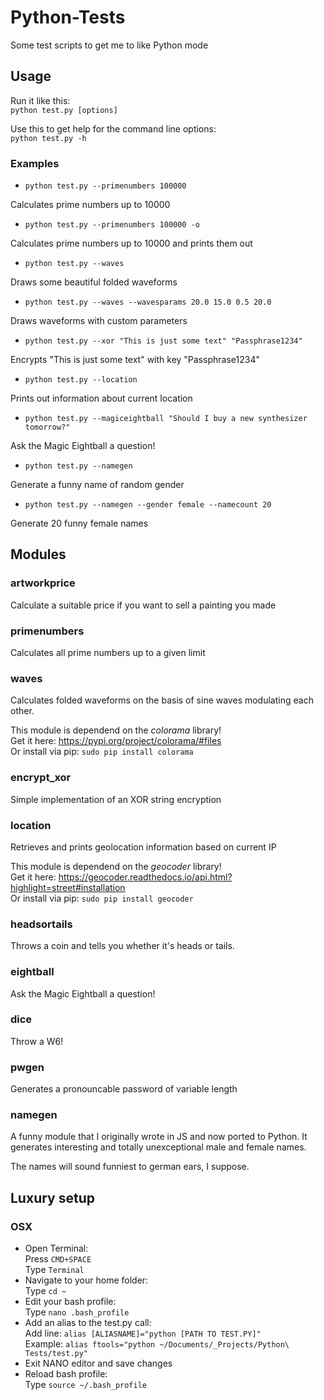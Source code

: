 # Python-Tests
Some test scripts to get me to like Python mode

## Usage
Run it like this:  
`python test.py [options]`

Use this to get help for the command line options:  
`python test.py -h`

### Examples

* `python test.py --primenumbers 100000`

 Calculates prime numbers up to 10000

* `python test.py --primenumbers 100000 -o`

 Calculates prime numbers up to 10000 and prints them out

* `python test.py --waves`

 Draws some beautiful folded waveforms

* `python test.py --waves --wavesparams 20.0 15.0 0.5 20.0`

 Draws waveforms with custom parameters

* `python test.py --xor "This is just some text" "Passphrase1234"`

 Encrypts "This is just some text" with key "Passphrase1234"

* `python test.py --location`

 Prints out information about current location

* `python test.py --magiceightball "Should I buy a new synthesizer tomorrow?"`

 Ask the Magic Eightball a question!

* `python test.py --namegen`
 
 Generate a funny name of random gender

* `python test.py --namegen --gender female --namecount 20`
 
 Generate 20 funny female names


## Modules

### artworkprice
Calculate a suitable price if you want to sell a painting you made

### primenumbers
Calculates all prime numbers up to a given limit

### waves
Calculates folded waveforms on the basis of sine waves modulating each other.

This module is dependend on the *colorama* library!  
Get it here: https://pypi.org/project/colorama/#files  
Or install via pip: `sudo pip install colorama`

### encrypt_xor
Simple implementation of an XOR string encryption  

### location
Retrieves and prints geolocation information based on current IP

This module is dependend on the *geocoder* library!  
Get it here: https://geocoder.readthedocs.io/api.html?highlight=street#installation  
Or install via pip: `sudo pip install geocoder`

### headsortails
Throws a coin and tells you whether it's heads or tails.

### eightball
Ask the Magic Eightball a question!

### dice
Throw a W6!

### pwgen
Generates a pronouncable password of variable length

### namegen
A funny module that I originally wrote in JS and now ported to Python. It generates interesting and totally unexceptional male and female names.

The names will sound funniest to german ears, I suppose.

## Luxury setup
### OSX
* Open Terminal:  
    Press `CMD+SPACE`  
    Type `Terminal`
* Navigate to your home folder:  
    Type `cd ~`
* Edit your bash profile:  
    Type `nano .bash_profile`
* Add an alias to the test.py call:  
    Add line: `alias [ALIASNAME]="python [PATH TO TEST.PY]"`  
    Example: `alias ftools="python ~/Documents/_Projects/Python\ Tests/test.py"`
* Exit NANO editor and save changes
* Reload bash profile:  
    Type `source ~/.bash_profile`
